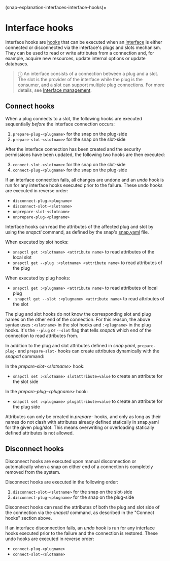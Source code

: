 (snap-explanation-interfaces-interface-hooks)=
# Interface hooks

Interface hooks are [hooks](/snap-reference/development/supported-snap-hooks) that can be executed when an [interface](/snap-explanation/interfaces/all-about-interfaces) is either connected or disconnected via the interface's plugs and slots mechanism. They can be used to read or write attributes from a connection and, for example, acquire new resources, update internal options or update databases.

> ⓘ An interface consists of a connection between a plug and a slot. The slot is the provider of the interface while the plug is the consumer, and a slot can support multiple plug connections. For more details, see [Interface management](/how-to-guides/work-with-snaps/connect-interfaces).

## Connect hooks

When a plug connects to a slot, the following hooks are executed sequentially *before* the interface connection occurs:

1. `prepare-plug-<plugname>` for the snap on the plug-side
2. `prepare-slot-<slotname>` for the snap on the slot-side

After the interface connection has been created and the security permissions have been updated, the following two hooks are then executed:

3. `connect-slot-<slotname>` for the snap on the slot-side
4. `connect-plug-<plugname>` for the snap on the plug-side

If an interface connection fails, all changes are undone and an *undo* hook is run for any interface hooks executed prior to the failure. These undo hooks are executed in reverse order:

- `disconnect-plug-<plugname>`  
- `disconnect-slot-<slotname>`
- `unprepare-slot-<slotname>`
- `unprepare-plug-<plugname>`

Interface hooks can read the attributes of the affected plug and slot by using the *snapctl* command, as defined by the snap's  [snap.yaml](/snap-reference/development/yaml-schemas/the-snap-format) file.

When executed by slot hooks:
- `snapctl get :<slotname> <attribute name>` to read attributes of the local slot
- `snapctl get --plug :<slotname> <attribute name>` to read attributes of the plug

When executed by plug hooks:
- `snapctl get :<plugname> <attribute name>` to read attributes of local plug
- ` snapctl get --slot :<plugname> <attribute name>` to read attributes of the slot

The plug and slot hooks do not know the corresponding slot and plug names on the other end of the connection. For this reason, the above syntax uses `:<slotname>` in the slot hooks and `:<plugname>` in the plug hooks. It's the `--plug` or `--slot` flag that tells *snapctl* which end of the connection to read attributes from.

In addition to the plug and slot attributes defined in *snap.yaml*, `prepare-plug-` and `prepare-slot-` hooks can create attributes dynamically with the *snapctl* command:

In the *prepare-slot-&lt;slotname&gt;* hook:
- `snapctl set :<slotname> slotattribute=value` to create an attribute for the slot side

In the *prepare-plug-&lt;plugname&gt;* hook:
- `snapctl set :<plugname> plugattribute=value` to create an attribute for the plug side

Attributes can only be created in *prepare-* hooks, and only as long as their names do not clash with attributes already defined statically in snap.yaml for the given plug/slot. This means overwriting or overloading statically defined attributes is not allowed.

## Disconnect hooks

Disconnect hooks are executed upon manual disconnection or automatically when a snap on either end of a connection is completely removed from the system.

Disconnect hooks are executed in the following order:
1. `disconnect-slot-<slotname>` for the snap on the slot-side
2. `disconnect-plug-<plugname>` for the snap on the plug-side

Disconnect hooks can read the attributes of both the plug and slot side of the connection via the *snapctl* command, as described in the "Connect hooks" section above.

If an interface disconnection fails, an *undo* hook is run for any interface hooks executed prior to the failure and the connection is restored. These undo hooks are executed in reverse order:

- `connect-plug-<plugname>`
- `connect-slot-<slotname>`

